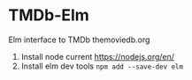 # TMDb-Elm
Elm interface to TMDb themoviedb.org

1. Install node current https://nodejs.org/en/
2. Install elm dev tools `npm add --save-dev elm`
